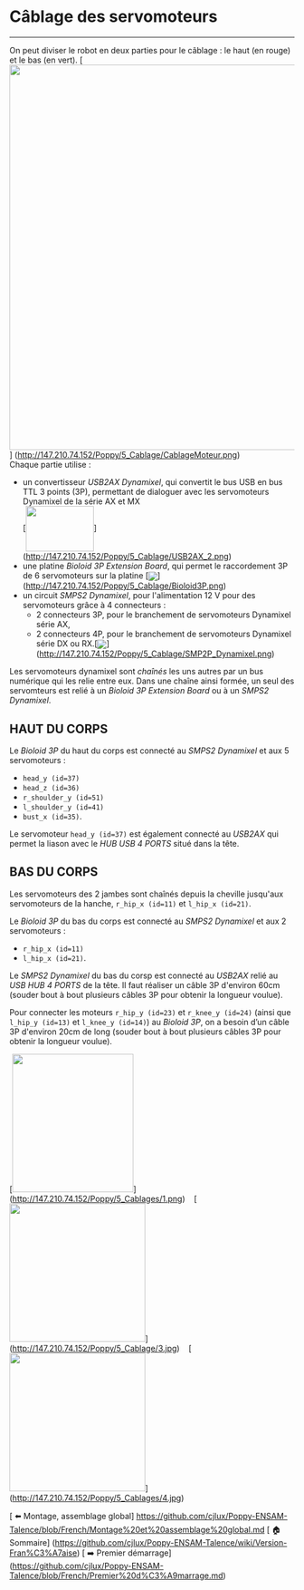 # Câblage des servomoteurs
---

On peut diviser le robot en deux parties pour le câblage : le haut (en rouge) et le bas (en vert). 
[<img src="http://147.210.74.152/Poppy/5_Cablage/CablageMoteurs.png" align="bottom" width="680" height="680">]
(http://147.210.74.152/Poppy/5_Cablage/CablageMoteur.png)<BR>
Chaque partie utilise :
- un convertisseur *USB2AX Dynamixel*, qui convertit le bus USB en bus TTL 3 points (3P), permettant de dialoguer avec les servomoteurs Dynamixel de la série AX et MX <BR>
[<img src="http://147.210.74.152/Poppy/5_Cablage/USB2AX_2.png"  width="120" height="80"  align="center">] (http://147.210.74.152/Poppy/5_Cablage/USB2AX_2.png) 
- une platine *Bioloid 3P Extension Board*, qui permet le raccordement 3P de 6 servomoteurs sur la platine 
[<img src="http://147.210.74.152/Poppy/5_Cablage/Bioloid3P.png" align="center">] (http://147.210.74.152/Poppy/5_Cablage/Bioloid3P.png)   
- un circuit *SMPS2 Dynamixel*, pour l'alimentation 12 V pour des servomoteurs grâce à 4 connecteurs :
  - 2 connecteurs 3P, pour le branchement de servomoteurs Dynamixel série AX,
  - 2 connecteurs 4P, pour le branchement de servomoteurs Dynamixel série DX ou RX.[<img src="http://147.210.74.152/Poppy/5_cablage/SMP2P_Dynamixel.png"  align="center">]
(http://147.210.74.152/Poppy/5_Cablage/SMP2P_Dynamixel.png) 

Les servomoteurs dynamixel sont *chaînés* les uns autres par un bus numérique qui les relie entre eux. Dans une chaîne ainsi formée, un seul des servomteurs est relié à un *Bioloid 3P Extension Board* ou à un *SMPS2 Dynamixel*.

## HAUT DU CORPS
Le *Bioloid 3P* du haut du corps est connecté au *SMPS2 Dynamixel* et aux 5 servomoteurs :
- `head_y (id=37)`
- `head_z (id=36)` 
- `r_shoulder_y (id=51)` 
- `l_shoulder_y (id=41)` 
- `bust_x (id=35)`.

Le servomoteur `head_y (id=37)` est également connecté au *USB2AX* qui permet la liason avec le *HUB USB 4 PORTS* situé dans la tête.

## BAS DU CORPS
Les servomoteurs des 2 jambes sont chaînés depuis la cheville jusqu'aux servomoteurs de la hanche, `r_hip_x (id=11)` et `l_hip_x (id=21)`.

Le *Bioloid 3P* du bas du corps est connecté au *SMPS2 Dynamixel* et aux 2 servomoteurs :
- `r_hip_x (id=11)`
- `l_hip_x (id=21)`. 

Le *SMPS2 Dynamixel* du bas du corsp est connecté au *USB2AX* relié au *USB HUB 4 PORTS* de la tête. Il faut réaliser un câble 3P d'environ 60cm (souder bout à bout plusieurs câbles 3P pour obtenir la longueur voulue).

Pour connecter les moteurs `r_hip_y (id=23)` et `r_knee_y (id=24)` (ainsi que `l_hip_y (id=13)` et `l_knee_y (id=14)`) au  *Bioloid 3P*, on a besoin d’un câble 3P d'environ 20cm de long (souder bout à bout plusieurs câbles 3P pour obtenir la longueur voulue).

[<img src="http://147.210.74.152/Poppy/5_Cablage/1.png" align="bottom" width="214" height="244" >]
(http://147.210.74.152/Poppy/5_Cablages/1.png)
&nbsp;&nbsp;
[<img src="http://147.210.74.152/Poppy/5_Cablage/3.jpg" width="240" height="244" >]
(http://147.210.74.152/Poppy/5_Cablage/3.jpg)
&nbsp;&nbsp;
[<img src="http://147.210.74.152/Poppy/5_Cablage/4.jpg" width="240" height="244" >]
(http://147.210.74.152/Poppy/5_Cablages/4.jpg)

[ :arrow_left: Montage, assemblage global] https://github.com/cjlux/Poppy-ENSAM-Talence/blob/French/Montage%20et%20assemblage%20global.md
[ :house: Sommaire] (https://github.com/cjlux/Poppy-ENSAM-Talence/wiki/Version-Fran%C3%A7aise)
[ :arrow_right: Premier démarrage] (https://github.com/cjlux/Poppy-ENSAM-Talence/blob/French/Premier%20d%C3%A9marrage.md)

